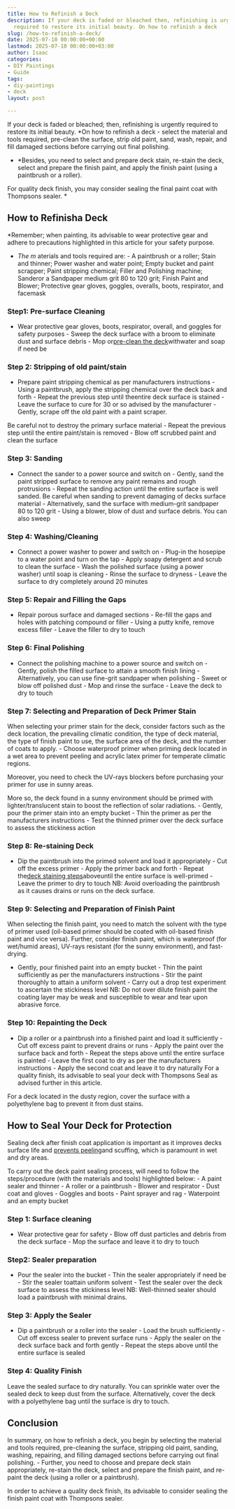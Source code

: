```yaml
---
title: How to Refinish a Deck
description: If your deck is faded or bleached then, refinishing is urgently 
  required to restore its initial beauty. On how to refinish a deck
slug: /how-to-refinish-a-deck/
date: 2025-07-10 00:00:00+00:00
lastmod: 2025-07-10 00:00:00+03:00
author: Isaac
categories:
- DIY Paintings
- Guide
tags:
- diy-paintings
- deck
layout: post

---
```

If your deck is faded or bleached; then, refinishing is urgently required to restore its initial beauty. *On how to refinish a deck - select the material and tools required, pre-clean the surface, strip old paint, sand, wash, repair, and fill damaged sections before carrying out final polishing.

* *Besides, you need to select and prepare deck stain, re-stain the deck, select and prepare the finish paint, and apply the finish paint (using a paintbrush or a roller).

For quality deck finish, you may consider sealing the final paint coat with Thompsons sealer. *

##

##  How to Refinisha Deck

*Remember; when painting, its advisable to wear protective gear and adhere to precautions highlighted in this article for your safety purpose.

* *The m* aterials and tools required are: - A paintbrush or a roller; Stain and thinner; Power washer and water point; Empty bucket and paint scrapper; Paint stripping chemical; Filler and Polishing machine; Sanderor a Sandpaper medium grit 80 to 120 grit; Finish Paint and Blower; Protective gear gloves, goggles, overalls, boots, respirator, and facemask

###  Step1: Pre-surface Cleaning

- Wear protective gear gloves, boots, respirator, overall, and goggles for safety purposes - Sweep the deck surface with a broom to eliminate dust and surface debris - Mop or[pre-clean the deck](https://pestpolicy.com/how-to-clean-a-deck-before-staining/)withwater and soap if need be

###  Step 2: Stripping of old paint/stain

- Prepare paint stripping chemical as per manufacturers instructions - Using a paintbrush, apply the stripping chemical over the deck back and forth - Repeat the previous step until theentire deck surface is stained - Leave the surface to cure for 30 or so advised by the manufacturer - Gently, scrape off the old paint with a paint scraper.

Be careful not to destroy the primary surface material - Repeat the previous step until the entire paint/stain is removed - Blow off scrubbed paint and clean the surface

###  Step 3: Sanding

- Connect the sander to a power source and switch on - Gently, sand the paint stripped surface to remove any paint remains and rough protrusions - Repeat the sanding action until the entire surface is well sanded. Be careful when sanding to prevent damaging of decks surface material - Alternatively, sand the surface with medium-grit sandpaper 80 to 120 grit - Using a blower, blow of dust and surface debris. You can also sweep

###  Step 4: Washing/Cleaning

- Connect a power washer to power and switch on - Plug-in the hosepipe to a water point and turn on the tap - Apply soapy detergent and scrub to clean the surface - Wash the polished surface (using a power washer) until soap is cleaning - Rinse the surface to dryness - Leave the surface to dry completely around 20 minutes

###  Step 5: Repair and Filling the Gaps

- Repair porous surface and damaged sections - Re-fill the gaps and holes with patching compound or filler - Using a putty knife, remove excess filler - Leave the filler to dry to touch

###  Step 6: Final Polishing

- Connect the polishing machine to a power source and switch on - Gently, polish the filled surface to attain a smooth finish lining - Alternatively, you can use fine-grit sandpaper when polishing - Sweet or blow off polished dust - Mop and rinse the surface - Leave the deck to dry to touch

###  Step 7: Selecting and Preparation of Deck Primer Stain

When selecting your primer stain for the deck, consider factors such as the deck location, the prevailing climatic condition, the type of deck material, the type of finish paint to use, the surface area of the deck, and the number of coats to apply. - Choose waterproof primer when priming deck located in a wet area to prevent peeling and acrylic latex primer for temperate climatic regions.

Moreover, you need to check the UV-rays blockers before purchasing your primer for use in sunny areas.

More so, the deck found in a sunny environment should be primed with lighter/translucent stain to boost the reflection of solar radiations. - Gently, pour the primer stain into an empty bucket - Thin the primer as per the manufacturers instructions - Test the thinned primer over the deck surface to assess the stickiness action

###  Step 8: Re-staining Deck

- Dip the paintbrush into the primed solvent and load it appropriately - Cut off the excess primer - Apply the primer back and forth - Repeat the[deck staining steps](https://pestpolicy.com/how-to-stain-a-deck-for-the-first-time/)aboveuntil the entire surface is well-primed - Leave the primer to dry to touch NB: Avoid overloading the paintbrush as it causes drains or runs on the deck surface.

###  Step 9: Selecting and Preparation of Finish Paint

When selecting the finish paint, you need to match the solvent with the type of primer used (oil-based primer should be coated with oil-based finish paint and vice versa). Further, consider finish paint, which is waterproof (for wet/humid areas), UV-rays resistant (for the sunny environment), and fast-drying.

- Gently, pour finished paint into an empty bucket - Thin the paint sufficiently as per the manufacturers instructions - Stir the paint thoroughly to attain a uniform solvent - Carry out a drop test experiment to ascertain the stickiness level NB: Do not over dilute finish paint the coating layer may be weak and susceptible to wear and tear upon abrasive force.

###  Step 10: Repainting the Deck

- Dip a roller or a paintbrush into a finished paint and load it sufficiently - Cut off excess paint to prevent drains or runs - Apply the paint over the surface back and forth - Repeat the steps above until the entire surface is painted - Leave the first coat to dry as per the manufacturers instructions - Apply the second coat and leave it to dry naturally For a quality finish, its advisable to seal your deck with Thompsons Seal as advised further in this article.

For a deck located in the dusty region, cover the surface with a polyethylene bag to prevent it from dust stains.

##  How to Seal Your Deck for Protection

Sealing deck after finish coat application is important as it improves decks surface life and [prevents peeling](https://pestpolicy.com/how-to-paint-a-deck-with-peeling-paint/)and scuffing, which is paramount in wet and dry areas.

To carry out the deck paint sealing process, will need to follow the steps/procedure (with the materials and tools) highlighted below: - A paint sealer and thinner - A roller or a paintbrush - Blower and respirator - Dust coat and gloves - Goggles and boots - Paint sprayer and rag - Waterpoint and an empty bucket

###  Step 1: Surface cleaning

- Wear protective gear for safety - Blow off dust particles and debris from the deck surface - Mop the surface and leave it to dry to touch

###  Step2: Sealer preparation

- Pour the sealer into the bucket - Thin the sealer appropriately if need be - Stir the sealer toattain uniform solvent - Test the sealer over the deck surface to assess the stickiness level NB: Well-thinned sealer should load a paintbrush with minimal drains.

###  Step 3: Apply the Sealer

- Dip a paintbrush or a roller into the sealer - Load the brush sufficiently - Cut off excess sealer to prevent surface runs - Apply the sealer on the deck surface back and forth gently - Repeat the steps above until the entire surface is sealed

###  Step 4: Quality Finish

Leave the sealed surface to dry naturally. You can sprinkle water over the sealed deck to keep dust from the surface. Alternatively, cover the deck with a polyethylene bag until the surface is dry to touch.

##  Conclusion

In summary, on how to refinish a deck, you begin by selecting the material and tools required, pre-cleaning the surface, stripping old paint, sanding, washing, repairing, and filling damaged sections before carrying out final polishing. - Further, you need to choose and prepare deck stain appropriately, re-stain the deck, select and prepare the finish paint, and re-paint the deck (using a roller or a paintbrush).

In order to achieve a quality deck finish, its advisable to consider sealing the finish paint coat with Thompsons sealer.
